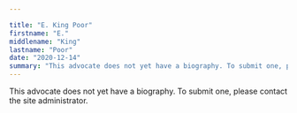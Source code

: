 ```yaml
---

title: "E. King Poor"
firstname: "E."
middlename: "King"
lastname: "Poor"
date: "2020-12-14"
summary: "This advocate does not yet have a biography. To submit one, please contact the site administrator."
---
```

This advocate does not yet have a biography. To submit one, please contact the site administrator.

